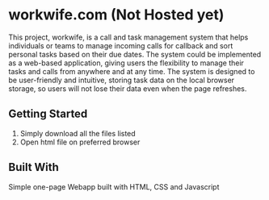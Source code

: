 # workwife.com (Not Hosted yet)



This project, workwife, is a call and task management system that helps individuals or teams to manage incoming calls for callback and sort personal tasks based on their due dates.
The system could be implemented as a web-based application, giving users the flexibility to manage their tasks and calls from anywhere and at any time. The system is designed to be user-friendly and intuitive, storing task data on the local browser storage, so users will not lose their data even when the page refreshes. 

## Getting Started

1. Simply download all the files listed
2. Open html file on preferred browser

## Built With

Simple one-page Webapp built with HTML, CSS and Javascript





